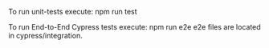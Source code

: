 To run unit-tests execute: npm run test

To run End-to-End Cypress tests execute: npm run e2e
e2e files are located in cypress/integration.